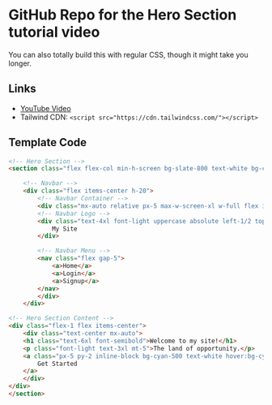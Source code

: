 # GitHub Repo for the Hero Section tutorial video

You can also totally build this with regular CSS, though it might take you longer.

## Links
- [YouTube Video](https://youtu.be/AqfM1vfFm7o)
- Tailwind CDN: `<script src="https://cdn.tailwindcss.com/"></script>`


## Template Code
```html
<!-- Hero Section -->
<section class="flex flex-col min-h-screen bg-slate-800 text-white bg-center bg-cover bg-blend-overlay bg-fixed bg-black/30" style="background-image: url('https://source.unsplash.com/random/')">

    <!-- Navbar -->
    <div class="flex items-center h-20">
        <!-- Navbar Container -->
        <div class="mx-auto relative px-5 max-w-screen-xl w-full flex items-center justify-end">
        <!-- Navbar Logo -->
        <div class="text-4xl font-light uppercase absolute left-1/2 top-1/2 -translate-y-1/2 -translate-x-1/2">
            My Site
        </div>

        <!-- Navbar Menu -->
        <nav class="flex gap-5">
            <a>Home</a>
            <a>Login</a>
            <a>Signup</a>
        </nav>
        </div>
    </div>

<!-- Hero Section Content -->
<div class="flex-1 flex items-center">
    <div class="text-center mx-auto">
    <h1 class="text-6xl font-semibold">Welcome to my site!</h1>
    <p class="font-light text-3xl mt-5">The land of opportunity.</p>
    <a class="px-5 py-2 inline-block bg-cyan-500 text-white hover:bg-cyan-400 transition-colors mt-10" href="">
        Get Started
    </a>
    </div>
</div>
</section>
```